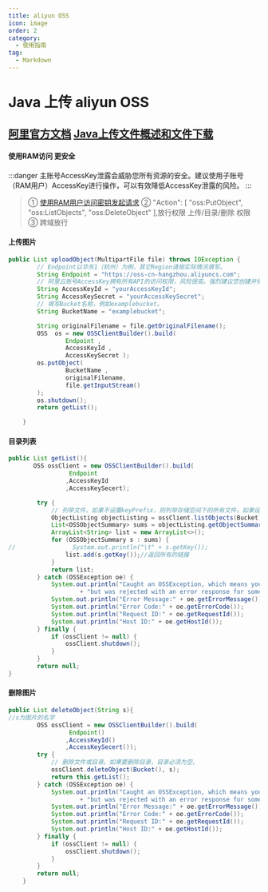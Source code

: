 ```yaml
---
title: aliyun OSS
icon: image
order: 2
category:
  - 使用指南
tag:
  - Markdown
---
```


# Java 上传 aliyun OSS 
[阿里官方文档](https://help.aliyun.com/document_detail/32008.html)
[Java上传文件概述和文件下载](https://help.aliyun.com/document_detail/32013.html?spm=a2c4g.84796.0.0.65b05266v925WX)
---
####  使用RAM访问 更安全
:::danger
主账号AccessKey泄露会威胁您所有资源的安全。建议使用子账号（RAM用户）AccessKey进行操作，可以有效降低AccessKey泄露的风险。
:::

> ① [使用RAM用户访问密钥发起请求](https://help.aliyun.com/document_detail/375246.html)
>  ② "Action": [
        "oss:PutObject",
        "oss:ListObjects",
        "oss:DeleteObject"
      ],放行权限 上传/目录/删除 权限 
      ③ 跨域放行
     
#### 上传图片
```java
public List uploadObject(MultipartFile file) throws IOException {
        // Endpoint以华东1（杭州）为例，其它Region请按实际情况填写。
        String Endpoint = "https://oss-cn-hangzhou.aliyuncs.com";
        // 阿里云账号AccessKey拥有所有API的访问权限，风险很高。强烈建议您创建并使用RAM用户进行API访问或日常运维，请登录RAM控制台创建RAM用户。
        String AccessKeyId = "yourAccessKeyId";
        String AccessKeySecret = "yourAccessKeySecret";
        // 填写Bucket名称，例如examplebucket。
        String BucketName = "examplebucket";

        String originalFilename = file.getOriginalFilename();
        OSS  os = new OSSClientBuilder().build(
                Endpoint ,
                AccessKeyId ,
                AccessKeySecret );
        os.putObject(
                BucketName ,
                originalFilename,
                file.getInputStream()
        );
        os.shutdown();
        return getList();

    }
```
#### 目录列表
```java
public List getList(){
       OSS ossClient = new OSSClientBuilder().build(
                 Endpoint
                ,AccessKeyId
                ,AccessKeySecert);

        try {
            // 列举文件。如果不设置keyPrefix，则列举存储空间下的所有文件。如果设置keyPrefix，则列举包含指定前缀的文件。
            ObjectListing objectListing = ossClient.listObjects(Bucket);
            List<OSSObjectSummary> sums = objectListing.getObjectSummaries();
            ArrayList<String> list = new ArrayList<>();
            for (OSSObjectSummary s : sums) {
//                System.out.println("\t" + s.getKey());
                list.add(s.getKey());//返回所有的链接
            }
            return list;
        } catch (OSSException oe) {
            System.out.println("Caught an OSSException, which means your request made it to OSS, "
                    + "but was rejected with an error response for some reason.");
            System.out.println("Error Message:" + oe.getErrorMessage());
            System.out.println("Error Code:" + oe.getErrorCode());
            System.out.println("Request ID:" + oe.getRequestId());
            System.out.println("Host ID:" + oe.getHostId());
        } finally {
            if (ossClient != null) {
                ossClient.shutdown();
            }
        }
        return null;
}
```
#### 删除图片
````java
public List deleteObject(String s){
//s为图片的名字
        OSS ossClient = new OSSClientBuilder().build(
                 Endpoint()
                ,AccessKeyId()
                ,AccessKeySecert());
        try {
            // 删除文件或目录。如果要删除目录，目录必须为空。
            ossClient.deleteObject(Bucket(), s);
            return this.getList();
        } catch (OSSException oe) {
            System.out.println("Caught an OSSException, which means your request made it to OSS, "
                    + "but was rejected with an error response for some reason.");
            System.out.println("Error Message:" + oe.getErrorMessage());
            System.out.println("Error Code:" + oe.getErrorCode());
            System.out.println("Request ID:" + oe.getRequestId());
            System.out.println("Host ID:" + oe.getHostId());
        } finally {
            if (ossClient != null) {
                ossClient.shutdown();
            }
        }
        return null;
    }
````


